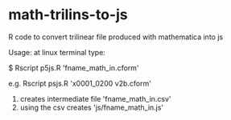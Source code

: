 # math-trilins-to-js

R code to convert trilinear file produced with mathematica into js

Usage: at linux terminal type:

$ Rscript p5js.R 'fname_math_in.cform'

e.g. Rscript psjs.R 'x0001_0200 v2b.cform'

1) creates intermediate file 'fname_math_in.csv'
2) using the csv creates 'js/fname_math_in.js'
